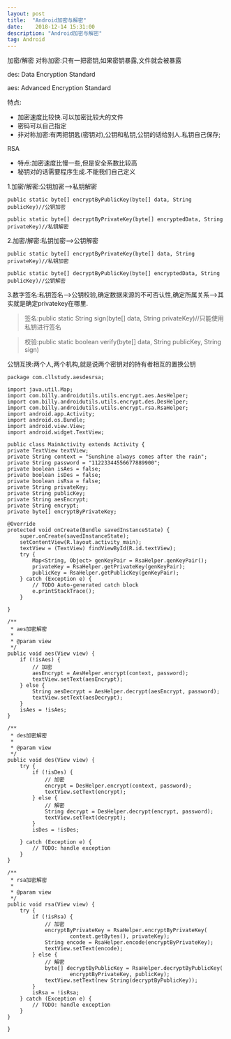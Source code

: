 ```yaml
---
layout: post
title:  "Android加密与解密"
date:    2018-12-14 15:31:00 
description: "Android加密与解密"
tag: Android
---
```


加密/解密
对称加密:只有一把密钥,如果密钥暴露,文件就会被暴露

des: Data Encryption Standard

aes: Advanced Encryption Standard

特点:

- 加密速度比较快.可以加密比较大的文件
- 密码可以自己指定
- 非对称加密:有两把钥匙(密钥对),公钥和私钥,公钥的话给别人.私钥自己保存;

RSA

- 特点:加密速度比慢一些,但是安全系数比较高
- 秘钥对的话需要程序生成.不能我们自己定义

1.加密/解密:公钥加密–>私钥解密

	public static byte[] encryptByPublicKey(byte[] data, String publicKey)//公钥加密

	public static byte[] decryptByPrivateKey(byte[] encryptedData, String privateKey)//私钥解密

2.加密/解密:私钥加密–>公钥解密
	
	public static byte[] encryptByPrivateKey(byte[] data, String privateKey)//私钥加密

	public static byte[] decryptByPublicKey(byte[] encryptedData, String publicKey)//公钥解密

3.数字签名:私钥签名–>公钥校验,确定数据来源的不可否认性,确定所属关系–>其实就是确定privatekey在哪里.
> 签名:public static String sign(byte[] data, String privateKey)//只能使用私钥进行签名

> 校验:public static boolean verify(byte[] data, String publicKey, String sign)

公钥互换:两个人,两个机构,就是说两个密钥对的持有者相互的置换公钥

	package com.cllstudy.aesdesrsa;
 
	import java.util.Map;
	import com.billy.androidutils.utils.encrypt.aes.AesHelper;
	import com.billy.androidutils.utils.encrypt.des.DesHelper;
	import com.billy.androidutils.utils.encrypt.rsa.RsaHelper;
	import android.app.Activity;
	import android.os.Bundle;
	import android.view.View;
	import android.widget.TextView;
 
	public class MainActivity extends Activity {
    private TextView textView;
    private String context = "Sunshine always comes after the rain";
    private String password = "11223344556677889900";
    private boolean isAes = false;
    private boolean isDes = false;
    private boolean isRsa = false;
    private String privateKey;
    private String publicKey;
    private String aesEncrypt;
    private String encrypt;
    private byte[] encryptByPrivateKey;
 
    @Override
    protected void onCreate(Bundle savedInstanceState) {
        super.onCreate(savedInstanceState);
        setContentView(R.layout.activity_main);
        textView = (TextView) findViewById(R.id.textView);
        try {
            Map<String, Object> genKeyPair = RsaHelper.genKeyPair();
            privateKey = RsaHelper.getPrivateKey(genKeyPair);
            publicKey = RsaHelper.getPublicKey(genKeyPair);
        } catch (Exception e) {
            // TODO Auto-generated catch block
            e.printStackTrace();
        }
 
    }
 
    /**
     * aes加密解密
     *
     * @param view
     */
    public void aes(View view) {
        if (!isAes) {
            // 加密
            aesEncrypt = AesHelper.encrypt(context, password);
            textView.setText(aesEncrypt);
        } else {
            String aesDecrypt = AesHelper.decrypt(aesEncrypt, password);
            textView.setText(aesDecrypt);
        }
        isAes = !isAes;
    }
 
    /**
     * des加密解密
     *
     * @param view
     */
    public void des(View view) {
        try {
            if (!isDes) {
                // 加密
                encrypt = DesHelper.encrypt(context, password);
                textView.setText(encrypt);
            } else {
                // 解密
                String decrypt = DesHelper.decrypt(encrypt, password);
                textView.setText(decrypt);
            }
            isDes = !isDes;
 
        } catch (Exception e) {
            // TODO: handle exception
        }
    }
 
    /**
     * rsa加密解密
     *
     * @param view
     */
    public void rsa(View view) {
        try {
            if (!isRsa) {
                // 加密
                encryptByPrivateKey = RsaHelper.encryptByPrivateKey(
                        context.getBytes(), privateKey);
                String encode = RsaHelper.encode(encryptByPrivateKey);
                textView.setText(encode);
            } else {
                // 解密
                byte[] decryptByPublicKey = RsaHelper.decryptByPublicKey(
                        encryptByPrivateKey, publicKey);
                textView.setText(new String(decryptByPublicKey));
            }
            isRsa = !isRsa;
        } catch (Exception e) {
            // TODO: handle exception
        }
    }
 
	}
